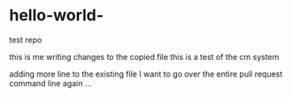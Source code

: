 # hello-world-
test repo

this is me writing changes to the copied file
this is a test of the cm system

adding more line to the existing file
I want to go over the entire pull request command line again ...
